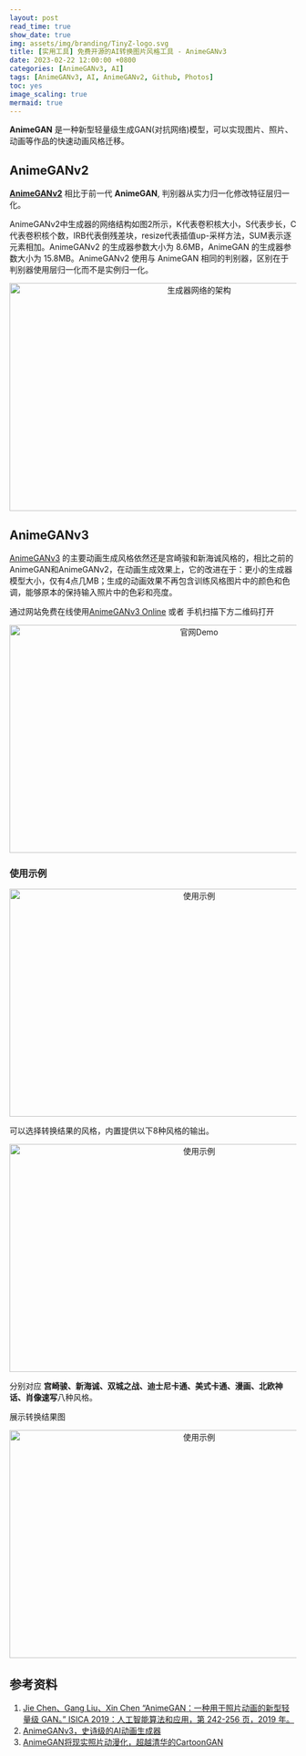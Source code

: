 ```yaml
---
layout: post
read_time: true
show_date: true
img: assets/img/branding/TinyZ-logo.svg
title: [实用工具] 免费开源的AI转换图片风格工具 - AnimeGANv3
date: 2023-02-22 12:00:00 +0800
categories: [AnimeGANv3, AI]
tags: [AnimeGANv3, AI, AnimeGANv2, Github, Photos]
toc: yes
image_scaling: true
mermaid: true
---
```


**AnimeGAN** 是一种新型轻量级生成GAN(对抗网络)模型，可以实现图片、照片、动画等作品的快速动画风格迁移。 

## AnimeGANv2

**[AnimeGANv2](https://github.com/TachibanaYoshino/AnimeGANv2)** 相比于前一代 **AnimeGAN**, 判别器从实力归一化修改特征层归一化。

AnimeGANv2中生成器的网络结构如图2所示，K代表卷积核大小，S代表步长，C代表卷积核个数，IRB代表倒残差块，resize代表插值up-采样方法，SUM表示逐元素相加。AnimeGANv2 的生成器参数大小为 8.6MB，AnimeGAN 的生成器参数大小为 15.8MB。AnimeGANv2 使用与 AnimeGAN 相同的判别器，区别在于判别器使用层归一化而不是实例归一化。

<div align="center"><img src="{{site.baseurl}}images/{{page.date | date: "%Y-%m"}}/AnimeGANv2.jpg" alt="生成器网络的架构" width="650px" height="400px" class="image-click-scaling"/></div>


## AnimeGANv3

[AnimeGANv3](https://github.com/TachibanaYoshino/AnimeGANv3) 的主要动画生成风格依然还是宫崎骏和新海诚风格的，相比之前的AnimeGAN和AnimeGANv2，在动画生成效果上，它的改进在于：更小的生成器模型大小，仅有4点几MB；生成的动画效果不再包含训练风格图片中的颜色和色调，能够原本的保持输入照片中的色彩和亮度。

通过网站免费在线使用[AnimeGANv3 Online](https://huggingface.co/spaces/TachibanaYoshino/AnimeGANv3) 或者
手机扫描下方二维码打开
<div align="center"><img src="{{site.baseurl}}images/{{page.date | date: "%Y-%m"}}/AnimeGANv3_phone_code.png" alt="官网Demo" width="650px" height="400px" class="image-click-scaling"/></div>

### 使用示例

<div align="center"><img src="{{site.baseurl}}images/{{page.date | date: "%Y-%m"}}/AnimeGANv3_use_case1.png" alt="使用示例" width="650px" height="400px" class="image-click-scaling"/></div>

可以选择转换结果的风格，内置提供以下8种风格的输出。

<div align="center"><img src="{{site.baseurl}}images/{{page.date | date: "%Y-%m"}}/AnimeGANv3_use_case2.png" alt="使用示例" width="650px" height="400px" class="image-click-scaling"/></div>

分别对应 **宫崎骏、新海诚、双城之战、迪士尼卡通、美式卡通、漫画、北欧神话、肖像速写**八种风格。

展示转换结果图

<div align="center"><img src="{{site.baseurl}}images/{{page.date | date: "%Y-%m"}}/AnimeGANv3_use_case3.png" alt="使用示例" width="650px" height="400px" class="image-click-scaling"/></div>

## 参考资料

1. [Jie Chen、Gang Liu、Xin Chen “AnimeGAN：一种用于照片动画的新型轻量级 GAN。” ISICA 2019：人工智能算法和应用，第 242-256 页，2019 年。](https://link.springer.com/chapter/10.1007/978-981-15-5577-0_18)
2. [AnimeGANv3，史诗级的AI动画生成器](https://zhuanlan.zhihu.com/p/580688384)
3. [AnimeGAN将现实照片动漫化，超越清华的CartoonGAN](https://zhuanlan.zhihu.com/p/76574388)

